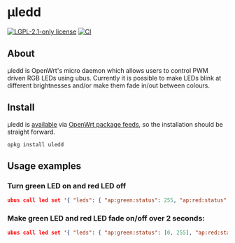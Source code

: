 # μledd

[![LGPL-2.1-only license][license-badge]][license-ref]
[![CI][ci-badge]][ci-ref]

## About

μledd is OpenWrt's micro daemon which allows users to control PWM driven RGB LEDs using ubus.  Currently it is possible
to make LEDs blink at different brightnesses and/or make them fade in/out between colours.


## Install

μledd is [available](https://github.com/openwrt/packages/tree/master/utils/uledd) via [OpenWrt package feeds](https://github.com/openwrt/packages/), so the installation should be straight forward.

```shell
opkg install uledd
```

## Usage examples

### Turn green LED on and red LED off

```json
ubus call led set '{ "leds": { "ap:green:status": 255, "ap:red:status": 0 } }'
```

### Make green LED and red LED fade on/off over 2 seconds:

```json
ubus call led set '{ "leds": { "ap:green:status": [0, 255], "ap:red:status": [255, 0] }, "on": 2000, "off": 2000, "fade": 1 }'
```

[ci-badge]: https://gitlab.com/ynezz/openwrt-uledd/badges/master/pipeline.svg
[ci-ref]: https://gitlab.com/ynezz/openwrt-uledd/commits/master
[license-badge]: https://img.shields.io/github/license/blogic/uledd.svg?style=flat-square
[license-ref]: LICENSE
